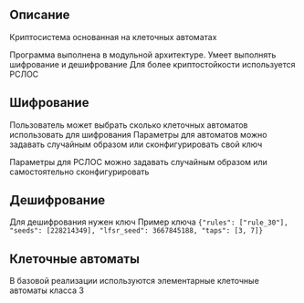 ## Описание
Криптосистема основанная на клеточных автоматах

Программа выполнена в модульной архитектуре. Умеет выполнять шифрование и дешифрование
Для более криптостойкости используется РСЛОС


## Шифрование 
Пользователь может выбрать сколько клеточных автоматов использовать для шифрования
Параметры для автоматов можно задавать случайным образом или сконфигурировать свой ключ

Параметры для РСЛОС можно задавать случайным образом или самостоятельно сконфигурировать

## Дешифрование
Для дешифрования нужен ключ
Пример ключа
`{"rules": ["rule_30"], "seeds": [228214349], "lfsr_seed": 3667845188, "taps": [3, 7]}`


## Клеточные автоматы
В базовой реализации используются элементарные клеточные автоматы класса 3
